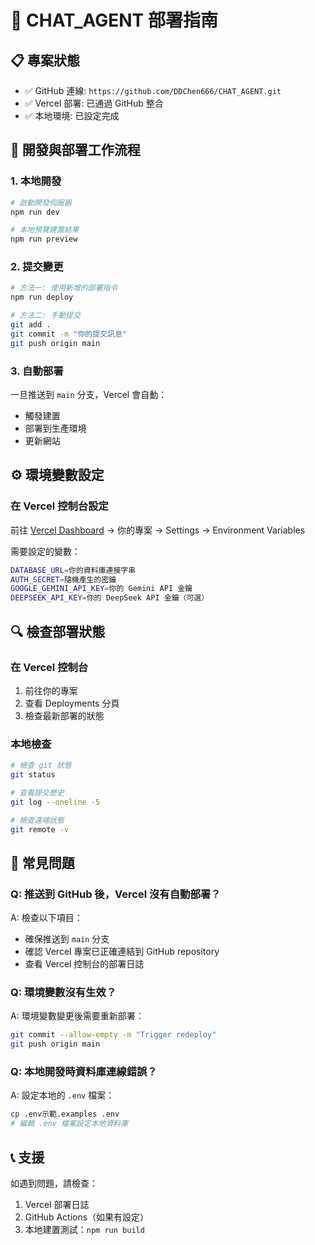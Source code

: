 # 🚀 CHAT_AGENT 部署指南

## 📋 專案狀態
- ✅ GitHub 連線: `https://github.com/DDChen666/CHAT_AGENT.git`
- ✅ Vercel 部署: 已通過 GitHub 整合
- ✅ 本地環境: 已設定完成

## 🔄 開發與部署工作流程

### 1. 本地開發
```bash
# 啟動開發伺服器
npm run dev

# 本地預覽建置結果
npm run preview
```

### 2. 提交變更
```bash
# 方法一: 使用新增的部署指令
npm run deploy

# 方法二: 手動提交
git add .
git commit -m "你的提交訊息"
git push origin main
```

### 3. 自動部署
一旦推送到 `main` 分支，Vercel 會自動：
- 觸發建置
- 部署到生產環境
- 更新網站

## ⚙️ 環境變數設定

### 在 Vercel 控制台設定
前往 [Vercel Dashboard](https://vercel.com/dashboard) → 你的專案 → Settings → Environment Variables

需要設定的變數：
```bash
DATABASE_URL=你的資料庫連接字串
AUTH_SECRET=隨機產生的密鑰
GOOGLE_GEMINI_API_KEY=你的 Gemini API 金鑰
DEEPSEEK_API_KEY=你的 DeepSeek API 金鑰（可選）
```

## 🔍 檢查部署狀態

### 在 Vercel 控制台
1. 前往你的專案
2. 查看 Deployments 分頁
3. 檢查最新部署的狀態

### 本地檢查
```bash
# 檢查 git 狀態
git status

# 查看提交歷史
git log --oneline -5

# 檢查遠端狀態
git remote -v
```

## 🚨 常見問題

### Q: 推送到 GitHub 後，Vercel 沒有自動部署？
A: 檢查以下項目：
- 確保推送到 `main` 分支
- 確認 Vercel 專案已正確連結到 GitHub repository
- 查看 Vercel 控制台的部署日誌

### Q: 環境變數沒有生效？
A: 環境變數變更後需要重新部署：
```bash
git commit --allow-empty -m "Trigger redeploy"
git push origin main
```

### Q: 本地開發時資料庫連線錯誤？
A: 設定本地的 `.env` 檔案：
```bash
cp .env示範.examples .env
# 編輯 .env 檔案設定本地資料庫
```

## 📞 支援
如遇到問題，請檢查：
1. Vercel 部署日誌
2. GitHub Actions（如果有設定）
3. 本地建置測試：`npm run build`
